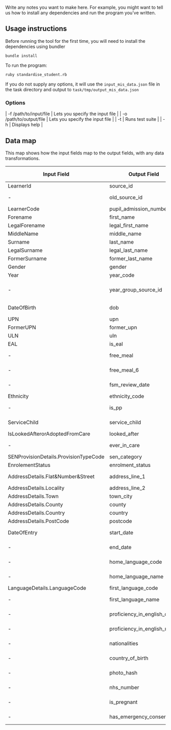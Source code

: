 Write any notes you want to make here. For example, you might want to
tell us how to install any dependencies and run the program you've
written.

## Usage instructions

Before running the tool for the first time, you will need to install the dependencies using bundler

`bundle install`

To run the program:

`ruby standardise_student.rb`

If you do not supply any options, it will use the `input_mis_data.json` file in the task directory and output to `task/tmp/output_mis_data.json`

### Options

| -f /path/to/input/file | Lets you specify the input file |
| -o /path/to/output/file | Lets you specify the input file |
| -t | Runs test suite |
| -h | Displays help |


## Data map

This map shows how the input fields map to the output fields, with any data transformations.

| Input Field | Output Field | Transformation needed |
|-------------|--------------|-----------------------|
| LearnerId | source_id | int to string |
| - | old_source_id | missing value to null |
| LearnerCode | pupil_admission_number | - |
| Forename | first_name | - |
| LegalForename | legal_first_name | - |
| MiddleName | middle_name | - |
| Surname | last_name | - |
| LegalSurname | legal_last_name | - |
| FormerSurname | former_last_name | - |
| Gender | gender | - |
| Year | year_code | - |
| - | year_group_source_id | add default value "2018-1718" |
| DateOfBirth | dob | date to datetime |
| UPN | upn | - |
| FormerUPN | former_upn | - |
| ULN | uln | - |
| EAL | is_eal | - |
| - | free_meal | missing value to null |
| - | free_meal_6 | missing value to null |
| - | fsm_review_date | missing value to null |
| Ethnicity | ethnicity_code | - |
| - | is_pp | missing value to boolean |
| ServiceChild | service_child | string to boolean |
| IsLookedAfterorAdoptedFromCare | looked_after | null to boolean |
| - | ever_in_care | missing value to null |
| SENProvisionDetails.ProvisionTypeCode | sen_category | - |
| EnrolementStatus | enrolment_status | - |
| AddressDetails.Flat&Number&Street | address_line_1 | concatenate strings |
| AddressDetails.Locality | address_line_2 | - |
| AddressDetails.Town | town_city | - |
| AddressDetails.County | county | - |
| AddressDetails.Country | country | - |
| AddressDetails.PostCode | postcode | - |
| DateOfEntry | start_date | date to datetime |
| - | end_date | missing value to null |
| - | home_language_code | missing value to null |
| - | home_language_name | missing value to null |
| LanguageDetails.LanguageCode | first_language_code | - |
| - | first_language_name | missing value to null |
| - | proficiency_in_english_code | missing value to null |
| - | proficiency_in_english_name | missing value to null |
| - | nationalities | add default value "GBR" |
| - | country_of_birth | add default value "GBR" |
| - | photo_hash | missing value to null |
| - | nhs_number | missing value to null |
| - | is_pregnant | missing value to null |
| - | has_emergency_consent | missing value to null |
